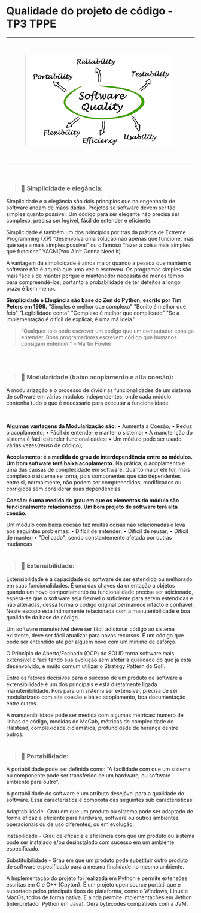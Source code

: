 #  Qualidade do projeto de código - TP3 TPPE
---
<br />
<p align="center"> <img src="../images/quality_software.png" width="400"></p>
<br />

---
<br />

> ### 📌 **Simplicidade e elegância:**

Simplicidade e a elegância são dois princípios que na engenharia de software andam de mãos dadas. Projetos se software devem ser tão simples quanto possível. Um código para ser elegante não precisa ser complexo, precisa ser legível, fácil de entender e eficiente.


Simplicidade é também um dos princípios por trás da prática de Extreme Programming (XP) “desenvolva uma solução não apenas que funcione, mas que seja a mais simples possível” ou o famoso “fazer a coisa mais simples que funciona” YAGNI(You Ain’t Gonna Need it).

A vantagem da simplicidade é ainda maior quando a pessoa que mantém o software não é aquela que uma vez o escreveu. Os programas simples são mais fáceis de manter porque o mantenedor necessita de menos tempo para compreendê-los, portanto a probabilidade de ter defeitos a longo prazo é bem menor.
<br />

**Simplicidade e Elegância são base do Zen do Python, escrito por Tim Peters em 1999.**
"Simples é melhor que complexo"
"Bonito é melhor que feio"
"Legibilidade conta"
"Complexo é melhor que complicado"
"Se a implementação é difícil de explicar, é uma má ideia."


>“Qualquer tolo pode escrever um código que um computador consiga entender. Bons programadores escrevem código que humanos consigam entender.” – Martin Fowler

<br />
<br />

  > ### 📌 **Modularidade (baixo acoplamento e alta coesão):**


A modularização é o processo de dividir as funcionalidades de um sistema de software em vários módulos independentes, onde cada módulo contenha tudo o que é necessário para executar a funcionalidade.

<br />

**Algumas vantagens da Modularização são:**
• Aumenta a Coesão;
• Reduz o acoplamento;
• Fácil de entender e manter o sistema;
• A manutenção do sistema é fácil estender funcionalidades;
• Um módulo pode ser usado várias vezes(reuso de código);

**Acoplamento: é a medida do grau de interdependência entre os módulos. Um bom software terá baixa acoplamento.**
Na prática, o acoplamento é uma das causas de complexidade em software. Quanto maior ele for, mais complexo o sistema se torna, pois componentes que são dependentes entre si, normalmente, não podem ser compreendidos, modificados ou corrigidos sem considerar suas dependências.
<br />


**Coesão: é uma medida do grau em que os elementos do módulo são funcionalmente relacionados. Um bom projeto de software terá alta coesão.**

Um módulo com baixa coesão faz muitas coisas não relacionadas e leva aos seguintes problemas:
• Difícil de entender;
• Difícil de reusar;
• Difícil de manter;
• "Delicado": sendo constantemente afetada por outras mudanças
<br />
<br />

> ### 📌 **Extensibilidade:**
Extensibilidade é a capacidade do software de ser estendido ou melhorado em suas funcionalidades. É uma das chaves da orientação a objetos quando um novo comportamento ou funcionalidade precisa ser adicionado, espera-se que o software seja flexível o suficiente para serem estendidas e não alteradas, dessa forma o código original permanece intacto e confiável. Neste escopo está intimamente relacionada com a manutenibilidade e boa qualidade da base de código.

Um software manutenível deve ser fácil adicionar código ao sistema existente, deve ser fácil atualizar para novos recursos. É um código que pode ser entendido até por alguém novo com um mínimo de esforço. 

O Princípio de Aberto/Fechado (OCP) do SOLID torna software mais extensível e facilitando sua evolução sem afetar a qualidade do que já está desenvolvido, é muito comum utilizar o Strategy Pattern do GoF.

Entre os fatores decisivos para o sucesso de um produto de software a extensibilidade é um dos principais e está diretamente ligada manutenibilidade. Pois para um sistema ser extensível, precisa de ser modularizado com alta coesão e baixo acoplamento, boa documentação entre outros.

A manutenibilidade pode ser medida com algumas métricas: numero de linhas de código, medidas de McCab, métricas de complexidade de Halstead, complexidade ciclamática, profundidade de herança dentre outros.
<br />
<br />

> ### 📌 **Portabilidade:**
A portabilidade pode ser definida como: “A facilidade com que um sistema ou componente pode ser transferido de um hardware, ou software ambiente para outro”.


A portabilidade do software é um atributo desejável para a qualidade do software. Essa característica é composta das seguintes sub características:

Adaptabilidade- Grau em que um produto ou sistema pode ser adaptado de forma eficaz e eficiente para hardware, software ou outros ambientes operacionais ou de uso diferentes, ou em evolução.

Instabilidade - Grau de eficácia e eficiência com que um produto ou sistema pode ser instalado e/ou desinstalado com sucesso em um ambiente especificado.

Substituibilidade - Grau em que um produto pode substituir outro produto de software especificado para a mesma finalidade no mesmo ambiente.


A Implementação do projeto foi realizada em Python e permite extensões escritas em C e C++ (Cpyton). É um projeto open source portátil que e suportado pelos principais tipos de plataforma, como o Windows, Linux e MacOs, todos de forma nativa. E ainda permite implementações em Jython (interpretador Python em Java). Gera bytecodes compatíveis com a JVM.
